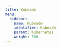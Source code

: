 ```yaml
---
title: Kubeadm
menu:
  sidebar:
    name: Kubeadm
    identifier: Kubeadm
    parent: Kubernetes
    weight: 300
---
```

